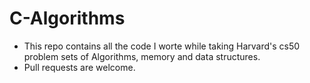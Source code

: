 # C-Algorithms
* This repo contains all the code I worte while taking Harvard's cs50 problem sets of Algorithms, memory and data structures.
* Pull requests are welcome.
